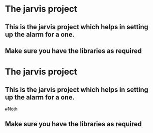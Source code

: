 # The jarvis project

## This is the jarvis project which helps in setting up the alarm for a one.

## Make sure you have the libraries as required
# The jarvis project

## This is the jarvis project which helps in setting up the alarm for a one.

#Noth
## Make sure you have the libraries as required
